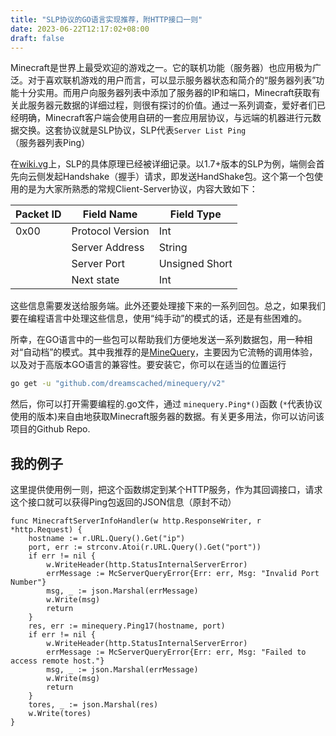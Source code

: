 ```yaml
---
title: "SLP协议的GO语言实现推荐，附HTTP接口一则"
date: 2023-06-22T12:17:02+08:00
draft: false
---
```


Minecraft是世界上最受欢迎的游戏之一。它的联机功能（服务器）也应用极为广泛。对于喜欢联机游戏的用户而言，可以显示服务器状态和简介的“服务器列表”功能十分实用。而用户向服务器列表中添加了服务器的IP和端口，Minecraft获取有关此服务器元数据的详细过程，则很有探讨的价值。通过一系列调查，爱好者们已经明确，Minecraft客户端会使用自研的一套应用层协议，与远端的机器进行元数据交换。这套协议就是SLP协议，SLP代表`Server List Ping` （服务器列表Ping）

在[wiki.vg](https://wiki.vg/Server_List_Ping)上，SLP的具体原理已经被详细记录。以1.7+版本的SLP为例，端侧会首先向云侧发起Handshake（握手）请求，即发送HandShake包。这个第一个包使用的是为大家所熟悉的常规Client-Server协议，内容大致如下：

| Packet ID | Field Name | Field Type |
| --- | --- | --- |
| 0x00 | Protocol Version | Int |
| | Server Address | String |
| | Server Port | Unsigned Short |
| | Next state | Int |

这些信息需要发送给服务端。此外还要处理接下来的一系列回包。总之，如果我们要在编程语言中处理这些信息，使用“纯手动”的模式的话，还是有些困难的。

所幸，在GO语言中的一些包可以帮助我们方便地发送一系列数据包，用一种相对“自动档”的模式。其中我推荐的是[MineQuery](https://github.com/dreamscached/MineQuery)，主要因为它流畅的调用体验，以及对于高版本GO语言的兼容性。要安装它，你可以在适当的位置运行

```bash
go get -u "github.com/dreamscached/minequery/v2"
```

然后，你可以打开需要编程的.go文件，通过 `minequery.Ping*()`函数 (`*`代表协议使用的版本)来自由地获取Minecraft服务器的数据。有关更多用法，你可以访问该项目的Github Repo.

## 我的例子

这里提供使用例一则，把这个函数绑定到某个HTTP服务，作为其回调接口，请求这个接口就可以获得Ping包返回的JSON信息（原封不动）

```golang
func MinecraftServerInfoHandler(w http.ResponseWriter, r *http.Request) {
	hostname := r.URL.Query().Get("ip")
	port, err := strconv.Atoi(r.URL.Query().Get("port"))
	if err != nil {
		w.WriteHeader(http.StatusInternalServerError)
		errMessage := McServerQueryError{Err: err, Msg: "Invalid Port Number"}
		msg, _ := json.Marshal(errMessage)
		w.Write(msg)
		return
	}
	res, err := minequery.Ping17(hostname, port)
	if err != nil {
		w.WriteHeader(http.StatusInternalServerError)
		errMessage := McServerQueryError{Err: err, Msg: "Failed to access remote host."}
		msg, _ := json.Marshal(errMessage)
		w.Write(msg)
		return
	}
	tores, _ := json.Marshal(res)
	w.Write(tores)
}
```
